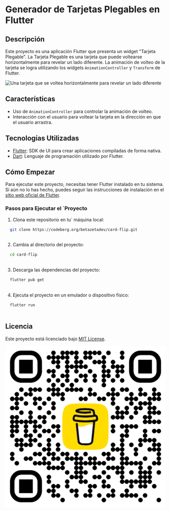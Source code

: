 # Generador de Tarjetas Plegables en Flutter

## Descripción

Este proyecto es una aplicación Flutter que presenta un widget "Tarjeta Plegable". La Tarjeta Plegable es una tarjeta que puede voltearse horizontalmente para revelar un lado diferente. La animación de volteo de la tarjeta se logra utilizando los widgets `AnimationController` y `Transform` de Flutter.

![Una tarjeta que se voltea horizontalmente para revelar un lado diferente](screenshot.png)

## Características

- Uso de `AnimationController` para controlar la animación de volteo.
- Interacción con el usuario para voltear la tarjeta en la dirección en que el usuario arrastra.

## Tecnologías Utilizadas

- [Flutter](https://flutter.dev/): SDK de UI para crear aplicaciones compiladas de forma nativa.
- [Dart](https://dart.dev/): Lenguaje de programación utilizado por Flutter.

## Cómo Empezar

Para ejecutar este proyecto, necesitas tener Flutter instalado en tu sistema. Si aún no lo has hecho, puedes seguir las instrucciones de instalación en el [sitio web oficial de Flutter](https://flutter.dev/docs/get-started/install).

### Pasos para Ejecutar el `Proyecto

1. Clona este repositorio en tu` máquina local:

```bash
  git clone https://codeberg.org/betazetadev/card-flip.git
  
```

2. Cambia al directorio del proyecto:

```bash
  cd card-flip
  
```

3. Descarga las dependencias del proyecto:

```bash
  flutter pub get
  
```

4. Ejecuta el proyecto en un emulador o dispositivo físico:

```bash
  flutter run
  
```

## Licencia

Este proyecto está licenciado bajo [MIT License](https://opensource.org/licenses/MIT).

[<img src="bmc_qr.png">](https://www.buymeacoffee.com/betazetadev "Buy me a coffee if it helped you.")







